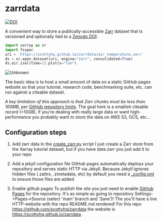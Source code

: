 # zarrdata
[![DOI](https://zenodo.org/badge/366521090.svg)](https://zenodo.org/badge/latestdoi/366521090)

A convenient way to store a publically-accessible [Zarr](https://zarr.readthedocs.io/en/stable/) dataset that is versioned and optionally tied to a [Zenodo DOI](https://guides.github.com/activities/citable-code/):

```python
import xarray as xr
import fsspec
uri = 'https://scottyhq.github.io/zarrdata/air_temperature.zarr'
ds = xr.open_dataset(uri, engine="zarr", consolidated=True)
ds.air.isel(time=1).plot(x="lon")
```

![Unknown](https://user-images.githubusercontent.com/3924836/117900937-a0e15200-b30d-11eb-9802-f542cc57efcc.png)

The basic idea is to host a small amount of data on a static GitHub pages website so that your tutorial, research code, benchmarking suite, etc. can run against a citeable dataset.

*A key limitation of this approach is that Zarr chunks must be less than 100MB*, per [GitHub repository limits](https://docs.github.com/en/github/managing-large-files/what-is-my-disk-quota#file-and-repository-size-limitations). The goal here is a smallish citeable record (<10GB), if you're dealing with really large data or want high-performance you probably want to store the data on AWS S3, GCS, etc...

## Configuration steps

1. Add zarr data
In the [create_zarr.py](https://github.com/scottyhq/zarrdata/blob/main/create_zarr.py) script I just create a Zarr store from the Xarray tutorial dataset, but if you have data.zarr you just add it to your repo

1. Add a jekyll configuration file
GitHub pages automatically deploys your repository and serves static HTTP via Jekyll. Because Jekyll ignores hidden files (.zattrs, .zmetadata, etc) by default you need a [_config.yml](https://github.com/scottyhq/zarrdata/blob/main/_config.yml) to ensure those files are added

1. Enable github pages
To publish the site you just need to enable [GitHub Pages](https://guides.github.com/features/pages/) for the repository. It's as simple as going to repository Settings->Pages->Source (select 'main' branch and 'Save')! The you'll have a live HTTP-website with the repo README.md rendered! For this repo https://github.com/scottyhq/zarrdata the website is https://scottyhq.github.io/zarrdata . 
